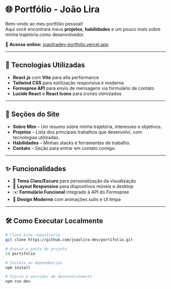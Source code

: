 # 🌐 Portfólio - João Lira

Bem-vindo ao meu portfólio pessoal!  
Aqui você encontrará meus **projetos**, **habilidades** e um pouco mais sobre minha trajetória como desenvolvedor.

🔗 **Acesse online:** [joaoliradev-portfolio.vercel.app](https://joaoliradev-portfolio.vercel.app)

---

## 🚀 Tecnologias Utilizadas

- **React.js** com **Vite** para alta performance
- **Tailwind CSS** para estilização responsiva e moderna
- **Formspree API** para envio de mensagens via formulário de contato
- **Lucide React** e **React Icons** para ícones otimizados

---

## 📌 Seções do Site

- **Sobre Mim** – Um resumo sobre minha trajetória, interesses e objetivos.
- **Projetos** – Lista dos principais trabalhos que desenvolvi, com tecnologias utilizadas.
- **Habilidades** – Minhas stacks e ferramentas de trabalho.
- **Contato** –  Seção para entrar em contato comigo.
---

## ✨ Funcionalidades

- 🔄 **Tema Claro/Escuro** para personalização da visualização  
- 📱 **Layout Responsivo** para dispositivos móveis e desktop  
- ✉️ **Formulário Funcional** integrado à API do Formspree  
- 🎨 **Design Moderno** com animações sutis e UI limpa  

---

## 🛠️ Como Executar Localmente

```bash
# Clone este repositório
git clone https://github.com/joaolira-dev/portifolio.git

# Acesse a pasta do projeto
cd portifolio

# Instale as dependências
npm install

# Inicie o servidor de desenvolvimento
npm run dev

